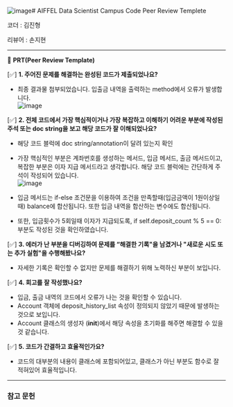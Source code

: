 ![image](https://github.com/user-attachments/assets/f0f819a0-1df3-4d89-b9b3-2b71c8a411f7)# AIFFEL Data Scientist Campus Code Peer Review Templete

코더 : 김진형

리뷰어 : 손지현

---

🔑 **PRT(Peer Review Template)**

[✅]  **1. 주어진 문제를 해결하는 완성된 코드가 제출되었나요?**
- 최종 결과물 첨부되었습니다. 입출금 내역을 출력하는 method에서 오류가 발생합니다.   
![image](https://github.com/user-attachments/assets/c1ebd08d-c136-4a10-b45a-e28a2b5be64b)
    
[✅]  **2. 전체 코드에서 가장 핵심적이거나 가장 복잡하고 이해하기 어려운 부분에 작성된 
	주석 또는 doc string을 보고 해당 코드가 잘 이해되었나요?**

- 해당 코드 블럭에 doc string/annotation이 달려 있는지 확인
- 가장 핵심적인 부분은 계좌번호를 생성하는 메서드, 입금 메서드, 출금 메서드이고, 복잡한 부분은 이자 지급 메서드라고 생각합니다. 해당 코드 블럭에는 간단하게 주석이 작성되어 있습니다.  
  ![image](https://github.com/user-attachments/assets/f2d17b94-d872-4879-bf8b-7148f8a9cdd9)

- 입금 메서드는 if-else 조건문을 이용하여 조건을 만족할때(입금금액이 1원이상일때) balance에 합산됩니다. 또한 입금 내역을 합산하는 변수에도 합산됩니다.  
- 또한, 입금횟수가 5회일때 이자가 지급되도록, if self.deposit_count % 5 == 0: 부분도 작성된 것을 확인하였습니다.   
        
[✅]  **3. 에러가 난 부분을 디버깅하여 문제를 “해결한 기록"을 남겼거나 "새로운 시도 
또는 추가 실험"을 수행해봤나요?**
- 자세한 기록은 확인할 수 없지만 문제를 해결하기 위해 노력하신 부분이 보입니다.
        
[✅]  **4. 회고를 잘 작성했나요?**
- 입금, 출금 내역의 코드에서 오류가 나는 것을 확인할 수 있습니다.
- Account 객체에 deposit_history_list 속성이 정의되지 않았기 때문에 발생하는 것으로 보입니다.
- Account 클래스의 생성자 (__init__)에서 해당 속성을 초기화를 해주면 해결할 수 있을 것 같습니다.

[✅]  **5. 코드가 간결하고 효율적인가요?**
- 코드의 대부분의 내용이 클래스에 포함되어있고, 클래스가 아닌 부분도 함수로 잘 적혀있어 효율적입니다. 

---
### 참고 문헌
